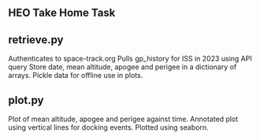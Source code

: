 ## HEO Take Home Task

## retrieve.py
Authenticates to space-track.org
Pulls gp_history for ISS in 2023 using API query
Store date, mean altitude, apogee and perigee in a dictionary of arrays.
Pickle data for offline use in plots.

## plot.py
Plot of mean altitude, apogee and perigee against time.
Annotated plot using vertical lines for docking events.
Plotted using seaborn.

